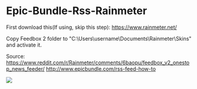 # Epic-Bundle-Rss-Rainmeter

First download this(If using, skip this step):
https://www.rainmeter.net/

Copy Feedbox 2 folder to "C:\Users\username\Documents\Rainmeter\Skins\" and activate it.

Source:
https://www.reddit.com/r/Rainmeter/comments/6baopu/feedbox_v2_onestop_news_feeder/
http://www.epicbundle.com/rss-feed-how-to

![](https://lh3.googleusercontent.com/-mVDqz6XOTGRmm3X9z9HtgbYaOKxsE13Wj6M3wK9HGnV8qvz6jMWNsavE8Pm7_hVBBOtOGfO7a6e7A77f0DOBGD39Lx-u6rsTzMGwnJTyLhoS-6CBRp5pg2yTzawg1xoDZWzm7nUm224i6UCmI732dEZLQjv3KXzLrxSYjagw8oFoqiuZWBILcuASbma7-2n9uFMP2VMC4-ZVfpaHd-oJ94EKRUAQaoSzuYgKjtP3MgwoFUg55z7yf7PS_40rTGvC1k1g0-0flUgyqb_ws1bfPyqklSmL8lT9vA1CAjBcQPOmIPxlZoigWGwJZ18GkOg3Z19MQFSQBBU-TojDKMShPZk9_SqwEXhn8NuVmzDLJk3ZxVVIqhUAre7g-5ftdTxWoiJ-PlK-hVpHe4y6nSjOGfYFqawWWcBeHfmmex7Oh69kAvlPH2lRmvGn9WirPrgI2ZMj-XJvh6BF8qSC3qo4Z2QithpTVrkSY8Jcbj1oHKN2gdg4Xt7a48BKIx8NHf9vRZW1_-MK_SoX6JSlfpCXQHTcVf2u78rUQPFe6sGT9_zHt6yuo5ZbSr7cw_uUWJsJHI3J3i1qzhvOJMcOyAgsCb4_BpQjOt92Y4WVek=w500-h892-no)
